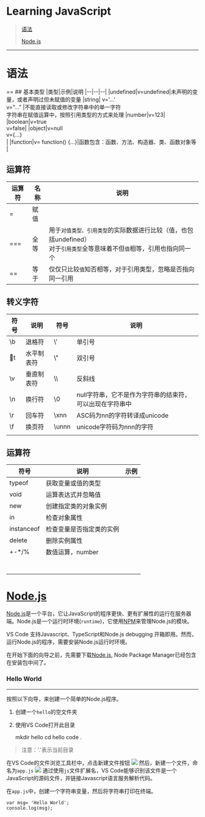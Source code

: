 **Learning JavaScript**
==
>[语法](#grammar)
>
>[Node.js](#nodejs)


* * *
<h1 id="grammar">语法</h1>
==
## 基本类型
|类型|示例|说明
|--|--|--|
|undefined|v=undefined|未声明的变量，或者声明过但未赋值的变量
|string| v='...' <br> v="..."  |不能直接读取或修改字符串中的单一字符<br/>字符串在赋值运算中，按照引用类型的方式来处理
|number|v=123|
|boolean|v=true <br> v=false|
|object|v=null <br>v={...}<br>|
|function|v= function() {...}|函数包含：函数、方法、构造器、类、函数对象等
|

## 运算符
|运算符|名称|说明|
|--|--|---|
|=|赋值||
|===|全等|用于`对值类型、引用类型`的实际数据进行比较（值，也包括undefined）<br/>对于`引用类型`全等意味着不但`值`相等，引用也指向同一个
|==|等于|仅仅只比较`值`知否相等，对于引用类型，忽略是否指向同一引用

## 转义字符
|符号|说明|符号|说明
|--|--|--|--|
|\b|退格符|\\'|单引号
|\t|水平制表符|\\"|双引号|
|\v|垂直制表符|\\\ |反斜线 
|\n|换行符|\0|null字符串，它不是作为字符串的结束符，可以出现在字符串中
|\r|回车符|\xnn|ASC码为nn的字符转译成unicode
|\f|换页符|\unnn|unicode字符码为nnn的字符
||||

## 运算符
|符号|说明|示例|
|--|--|--|
|typeof|获取变量或值的类型||
|void|运算表达式并忽略值||
|new|创建指定类的对象实例||
|in|检查对象属性||
|instanceof|检查变量是否指定类的实例||
|delete|删除实例属性||
|+-*/%|数值运算，number||
||||
||||
||||
||||
||||
||||
||||

<h1 id="nodejs"></h1>

# [Node.js](https://code.visualstudio.com/docs/runtimes/nodejs)
[Node.js](https://nodejs.org/en/)是一个平台，它让JavaScript的程序更快、更有扩展性的运行在服务器端。Node.js是一个运行时环境(`runtime`)，它使用[NPM](https://www.npmjs.com/)来管理Node.js的模块。

VS Code 支持Javascript、TypeScript和Node.js debugging 开箱即用。然而，运行Node.js的程序，需要安装Node.js运行时环境。

在开始下面的向导之前，先需要下载[Node.js](https://nodejs.org/en/download/), Node Package Manager已经包含在安装包中间了。

### Hello World
---
按照以下向导，来创建一个简单的Node.js程序。
1. 创建一个`hello`的空文件夹
2. 使用VS Code打开此目录

    mkdir hello
    cd hello
    code .

>注意：'.'表示当前目录

在VS Code的文件浏览工具栏中，点击新建文件按钮
![](https://code.visualstudio.com/images/nodejs_toolbar-new-file.png)
然后，新建一个文件，命名为`app.js`
![](https://code.visualstudio.com/images/nodejs_app-js-file-created.png)
通过使用`js`文件扩展名，VS Code能够识别该文件是一个JavaScript的源码文件，并链接Javascript语言服务解析代码。

在`app.js`中，创建一个字符串变量，然后将字符串打印在终端。

    var msg= 'Hello World';
    console.log(msg);

